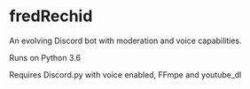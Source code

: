 # fredRechid

An evolving Discord bot with moderation and voice capabilities.

Runs on Python 3.6

Requires Discord.py with voice enabled, FFmpe and youtube_dl
